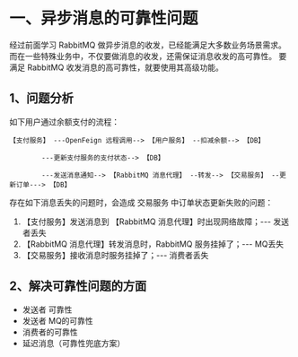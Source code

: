# 一、异步消息的可靠性问题
经过前面学习  RabbitMQ 做异步消息的收发，已经能满足大多数业务场景需求。而在一些特殊业务中，不仅要做消息的收发，还需保证消息收发的高可靠性。
要满足 RabbitMQ 收发消息的高可靠性，就要使用其高级功能。

## 1、问题分析
如下用户通过余额支付的流程：
```
【支付服务】 ---OpenFeign 远程调用--> 【用户服务】 --扣减余额--> 【DB】
        
        ---更新支付服务的支付状态--> 【DB】
        
        ---发送消息通知--> 【RabbitMQ 消息代理】 --转发--> 【交易服务】 --更新订单---> 【DB】
```
存在如下消息丢失的问题时，会造成 交易服务 中订单状态更新失败的问题：
1. 【支付服务】发送消息到 【RabbitMQ 消息代理】时出现网络故障；--- 发送者丢失
2. 【RabbitMQ 消息代理】转发消息时，RabbitMQ 服务挂掉了；--- MQ丢失
3. 【交易服务】接收消息时服务挂掉了；--- 消费者丢失

## 2、解决可靠性问题的方面
* 发送者 可靠性
* 发送者 MQ的可靠性
* 消费者的可靠性
* 延迟消息（可靠性兜底方案）
